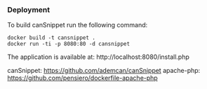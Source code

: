 ### Deployment

To build canSnippet run the following command:

```
docker build -t cansnippet .
docker run -ti -p 8080:80 -d cansnippet
```
The application is available at: http://localhost:8080/install.php

canSnippet: https://github.com/ademcan/canSnippet
apache-php: https://github.com/pensiero/dockerfile-apache-php

